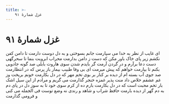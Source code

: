 ```yaml
---
title: >-
    غزل شمارهٔ ۹۱
---
```

# غزل شمارهٔ ۹۱

ای غایب از نظر به خدا می سپارمت
جانم بسوختی و به دل دوست دارمت
تا دامن کفن نکشم زیر پای خاک
باور مکن که دست ز دامن بدارمت
محراب ابرویت بنما تا سحرگهی
دست دعا برآرم و در گردن آرمت
گر بایدم شدن سوی هاروت بابلی
صد گونه جادویی بکنم تا بیارمت
خواهم که پیش میرمت ای بی وفا طبیب
بیمار باز پرس که در انتظارمت
صد جوی آب بسته ام از دیده بر کنار
بر بوی تخم مهر که در دل بکارمت
خونم بریخت وز غم عشقم خلاص داد
منت پذیر غمزه خنجر گذارمت
می گریم و مرادم از این سیل اشک بار
تخم محبت است که در دل بکارمت
بارم ده از کرم سوی خود تا به سوز دل
در پای دم به دم گهر از دیده بارمت
حافظ شراب و شاهد و رندی نه وضع توست
فی الجمله می کنی و فرومی گذارمت
